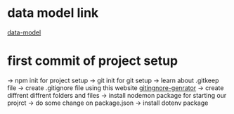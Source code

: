 # data model link
[data-model](https://app.eraser.io/workspace/YtPqZ1VogxGy1jzIDkzj)
# first commit of project setup
-> npm init for project setup
-> git init for git setup
-> learn about .gitkeep file
-> create .gitignore file using this website
[gitingnore-genrator](https://mrkandreev.name/snippets/gitignore-generator/#Node)
-> create diffrent diffrent folders and files
-> install nodemon package for starting our projrct
-> do some change on package.json
-> install dotenv package